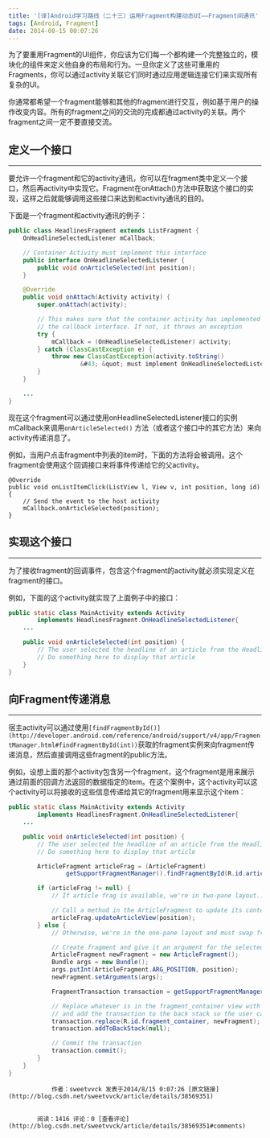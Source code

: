 ```yaml
---
title: '[译]Android学习路线（二十三）运用Fragment构建动态UI——Fragment间通讯'
tags: [Android, Fragment]
date: 2014-08-15 00:07:26
---
```


为了要重用Fragment的UI组件，你应该为它们每一个都构建一个完整独立的，模块化的组件来定义他自身的布局和行为。一旦你定义了这些可重用的Fragments，你可以通过activity关联它们同时通过应用逻辑连接它们来实现所有复杂的UI。

你通常都希望一个fragment能够和其他的fragment进行交互，例如基于用户的操作改变内容。所有的fragment之间的交流的完成都通过activity的关联。两个fragment之间一定不要直接交流。

## 定义一个接口

* * *

要允许一个fragment和它的activity通讯，你可以在fragment类中定义一个接口，然后再activity中实现它。Fragment在onAttach()方法中获取这个接口的实现，这样之后就能够调用这些接口来达到和activity通讯的目的。

下面是一个fragment和activity通讯的例子：

```java
public class HeadlinesFragment extends ListFragment {
    OnHeadlineSelectedListener mCallback;

    // Container Activity must implement this interface
    public interface OnHeadlineSelectedListener {
        public void onArticleSelected(int position);
    }

    @Override
    public void onAttach(Activity activity) {
        super.onAttach(activity);

        // This makes sure that the container activity has implemented
        // the callback interface. If not, it throws an exception
        try {
            mCallback = (OnHeadlineSelectedListener) activity;
        } catch (ClassCastException e) {
            throw new ClassCastException(activity.toString()
                    &#43; &quot; must implement OnHeadlineSelectedListener&quot;);
        }
    }

    ...
}
```
现在这个fragment可以通过使用onHeadlineSelectedListener接口的实例mCallback来调用`onArticleSelected()` 方法（或者这个接口中的其它方法）来向activity传递消息了。

例如，当用户点击fragment中列表的item时，下面的方法将会被调用。这个fragment会使用这个回调接口来将事件传递给它的父activity。

    @Override
    public void onListItemClick(ListView l, View v, int position, long id) {
        // Send the event to the host activity
        mCallback.onArticleSelected(position);
    }

## 实现这个接口

* * *

为了接收fragment的回调事件，包含这个fragment的activity就必须实现定义在fragment的接口。

例如，下面的这个activity就实现了上面例子中的接口：
```java
public static class MainActivity extends Activity
        implements HeadlinesFragment.OnHeadlineSelectedListener{
    ...

    public void onArticleSelected(int position) {
        // The user selected the headline of an article from the HeadlinesFragment
        // Do something here to display that article
    }
}
```
## 向Fragment传递消息

* * *

宿主activity可以通过使用`[findFragmentById()](http://developer.android.com/reference/android/support/v4/app/FragmentManager.html#findFragmentById(int))`获取的fragment实例来向fragment传递消息，然后直接调用这些fragment的public方法。

例如，设想上面的那个activity包含另一个fragment，这个fragment是用来展示通过前面的回调方法返回的数据指定的item。在这个案例中，这个activity可以这个activity可以将接收的这些信息传递给其它的fragment用来显示这个item：
```java
public static class MainActivity extends Activity
        implements HeadlinesFragment.OnHeadlineSelectedListener{
    ...

    public void onArticleSelected(int position) {
        // The user selected the headline of an article from the HeadlinesFragment
        // Do something here to display that article

        ArticleFragment articleFrag = (ArticleFragment)
                getSupportFragmentManager().findFragmentById(R.id.article_fragment);

        if (articleFrag != null) {
            // If article frag is available, we're in two-pane layout...

            // Call a method in the ArticleFragment to update its content
            articleFrag.updateArticleView(position);
        } else {
            // Otherwise, we're in the one-pane layout and must swap frags...

            // Create fragment and give it an argument for the selected article
            ArticleFragment newFragment = new ArticleFragment();
            Bundle args = new Bundle();
            args.putInt(ArticleFragment.ARG_POSITION, position);
            newFragment.setArguments(args);

            FragmentTransaction transaction = getSupportFragmentManager().beginTransaction();

            // Replace whatever is in the fragment_container view with this fragment,
            // and add the transaction to the back stack so the user can navigate back
            transaction.replace(R.id.fragment_container, newFragment);
            transaction.addToBackStack(null);

            // Commit the transaction
            transaction.commit();
        }
    }
}
```

                作者：sweetvvck 发表于2014/8/15 0:07:26 [原文链接](http://blog.csdn.net/sweetvvck/article/details/38569351)


            阅读：1416 评论：0 [查看评论](http://blog.csdn.net/sweetvvck/article/details/38569351#comments)
